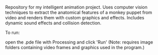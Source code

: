Repository for my intelligent animation project. Uses computer vision techniques to extract the anatomical features of a monkey puppet from video and renders them with custom graphics and effects. Includes dynamic sound effects and collision detection.

To run:

open the .pde file with Processing and click 'Run'
(Note: requires image folders containing video frames and graphics used in the program.)
